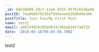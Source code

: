 ```yaml
---
_id: 0d63b660-28cf-11e8-9355-9ff5c65d6e8d
postID: 74a0666f95354f856eeee52bd6d4ed4b
postTitle: Just Fun/My First Post
name: test2
email: ad0234829205b9033196ba818f7a872b
date: '2018-03-16T04:03:58.700Z'
---
```

test2
